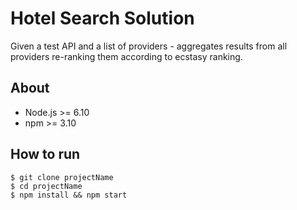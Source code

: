 # Hotel Search Solution
Given a test API and a list of providers - aggregates results from all providers re-ranking them according to ecstasy ranking. 

## About
- Node.js >= 6.10 
- npm >= 3.10 

## How to run

```
$ git clone projectName
$ cd projectName
$ npm install && npm start
```

